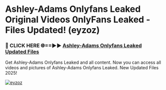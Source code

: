 # Ashley-Adams Onlyfans Leaked Original Videos 0nlyFans Leaked - Files Updated! (eyzoz)

<h3>🔴 CLICK HERE 🌐==►► <a href="https://tinyurl.com/brd5kh86" rel="nofollow">Ashley-Adams Onlyfans Leaked Updated Files</a></h3>

Get Ashley-Adams Onlyfans Leaked and all content. Now you can access all videos and pictures of Ashley-Adams Onlyfans Leaked. New Updated Files 2025!

[![eyzoz](https://i.imgur.com/K7sEzmb.gif)](https://tinyurl.com/brd5kh86)
